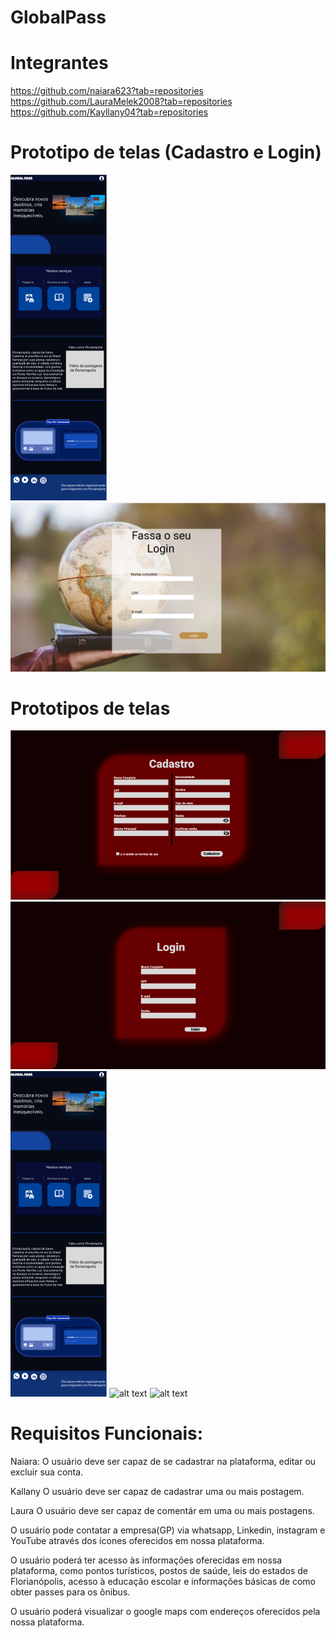# GlobalPass
  

# Integrantes
https://github.com/naiara623?tab=repositories
https://github.com/LauraMelek2008?tab=repositories
https://github.com/Kayllany04?tab=repositories

# Prototipo de telas (Cadastro e Login)

![alt text](image.png)
![alt text](image-1.png)

# Prototipos de telas

![alt text](image-2.png)
![alt text](image-3.png)
![alt text](image.png)
![alt text](image-4.png)
![alt text](image-5.png)

# Requisitos Funcionais:

Naiara: 
O usuário deve ser capaz de se cadastrar na plataforma, editar ou excluir sua conta.

Kallany
O usuário deve ser capaz de cadastrar uma ou mais postagem.

Laura
O usuário deve ser capaz de comentár em uma ou mais postagens.


O usuário pode contatar a empresa(GP) via whatsapp, Linkedin, instagram e YouTube através dos ícones oferecidos em nossa plataforma.

O usuário poderá ter acesso às informações oferecidas em nossa plataforma, como pontos turísticos, postos de saúde, leis do estados de Florianópolis, acesso à educação escolar e informações básicas de como obter passes para os ônibus.

O usuário poderá visualizar o google maps com endereços oferecidos pela nossa plataforma.